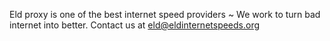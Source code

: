 Eld proxy is one of the best internet speed providers  ~ We work to turn bad internet into better. Contact us at eld@eldinternetspeeds.org
